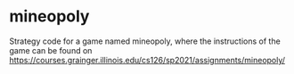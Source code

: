 # mineopoly
Strategy code for a game named mineopoly, where the instructions of the game can be found on https://courses.grainger.illinois.edu/cs126/sp2021/assignments/mineopoly/
